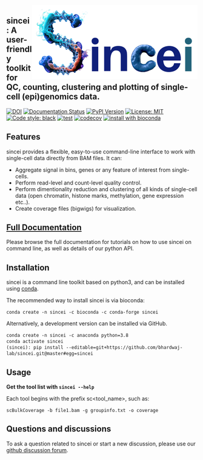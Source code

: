 
<img align="right" src="./docs/content/images/sincei-logo.png">


## sincei: A user-friendly toolkit for QC, counting, clustering and plotting of single-cell (epi)genomics data.

[![DOI](https://zenodo.org/badge/271841139.svg)](https://zenodo.org/badge/latestdoi/271841139) [![Documentation Status](https://readthedocs.org/projects/sincei/badge/?version=latest)](https://sincei.readthedocs.io/en/latest/?badge=latest) [![PyPI Version](https://img.shields.io/pypi/v/sincei.svg?style=plastic)](https://pypi.org/project/sincei/) [![License: MIT](https://img.shields.io/badge/License-MIT-yellow.svg)](https://opensource.org/licenses/MIT) [![Code style: black](https://img.shields.io/badge/code%20style-black-000000.svg)](https://github.com/psf/black) [![test](https://github.com/vivekbhr/sincei/actions/workflows/test.yml/badge.svg)](https://github.com/vivekbhr/sincei/actions/workflows/test.yml) [![codecov](https://codecov.io/gh/vivekbhr/sincei/graph/badge.svg?token=VRTMITHHBI)](https://codecov.io/gh/vivekbhr/sincei) [![install with bioconda](https://img.shields.io/badge/install%20with-bioconda-brightgreen.svg?style=flat)](http://bioconda.github.io/recipes/sincei/README.html)

## Features

sincei provides a flexible, easy-to-use command-line interface to work with single-cell data directly from BAM files. It can:

 - Aggregate signal in bins, genes or any feature of interest from single-cells.
 - Perform read-level and count-level quality control.
 - Perform dimentionality reduction and clustering of all kinds of single-cell data (open chromatin, histone marks, methylation, gene expression etc..).
 - Create coverage files (bigwigs) for visualization.

## [Full Documentation](http://sincei.rtfd.io/)

Please browse the full documentation for tutorials on how to use sincei on command line, as well as details of our python API.

## Installation

sincei is a command line toolkit based on python3, and can be installed using [conda](https://conda.io/projects/conda/en/latest/user-guide/install/index.html).

The recommended way to install sincei is via bioconda:

```
conda create -n sincei -c bioconda -c conda-forge sincei
```

Alternatively, a development version can be installed via GitHub.

```
conda create -n sincei -c anaconda python=3.8
conda activate sincei
(sincei): pip install --editable=git+https://github.com/bhardwaj-lab/sincei.git@master#egg=sincei
```

## Usage

**Get the tool list with `sincei --help`**

Each tool begins with the prefix sc<tool_name>, such as:

```
scBulkCoverage -b file1.bam -g groupinfo.txt -o coverage
```

## Questions and discussions

To ask  a question related to sincei or start a new discussion, please use our [github discussion forum](https://github.com/vivekbhr/sincei/discussions).
